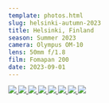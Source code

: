 ```yaml
---
template: photos.html
slug: helsinki-autumn-2023
title: Helsinki, Finland
season: Summer 2023
camera: Olympus OM-10
lens: 50mm f/1.8
film: Fomapan 200
date: 2023-09-01
---
```


<div class="image-grid">
  <a href="https://cdn.icyphox.sh/film2023/autumn/helsinki/001936000006.jpg">
    <img src="https://cdn.icyphox.sh/fit?url=http://files.garage.koti.lan/film2023/autumn/helsinki/001936000006.jpg&width=1000&height=1000" />
  </a>
  <a href="https://cdn.icyphox.sh/film2023/autumn/helsinki/001936000008.jpg">
    <img src="https://cdn.icyphox.sh/fit?url=http://files.garage.koti.lan/film2023/autumn/helsinki/001936000008.jpg&width=1000&height=1000" />
  </a>
  <a href="https://cdn.icyphox.sh/film2023/autumn/helsinki/001936000009.jpg">
    <img src="https://cdn.icyphox.sh/fit?url=http://files.garage.koti.lan/film2023/autumn/helsinki/001936000009.jpg&width=1000&height=1000" />
  </a>
  <a href="https://cdn.icyphox.sh/film2023/autumn/helsinki/001936000011.jpg">
    <img src="https://cdn.icyphox.sh/fit?url=http://files.garage.koti.lan/film2023/autumn/helsinki/001936000011.jpg&width=1000&height=1000" />
  </a>
  <a href="https://cdn.icyphox.sh/film2023/autumn/helsinki/001936000012.jpg">
    <img src="https://cdn.icyphox.sh/fit?url=http://files.garage.koti.lan/film2023/autumn/helsinki/001936000012.jpg&width=1000&height=1000" />
  </a>
  <a href="https://cdn.icyphox.sh/film2023/autumn/helsinki/001936000013.jpg">
    <img src="https://cdn.icyphox.sh/fit?url=http://files.garage.koti.lan/film2023/autumn/helsinki/001936000013.jpg&width=1000&height=1000" />
  </a>
  <a href="https://cdn.icyphox.sh/film2023/autumn/helsinki/001936000017.jpg">
    <img src="https://cdn.icyphox.sh/fit?url=http://files.garage.koti.lan/film2023/autumn/helsinki/001936000017.jpg&width=1000&height=1000" />
  </a>
  <a href="https://cdn.icyphox.sh/film2023/autumn/helsinki/001936000020.jpg">
    <img src="https://cdn.icyphox.sh/fit?url=http://files.garage.koti.lan/film2023/autumn/helsinki/001936000020.jpg&width=1000&height=1000" />
  </a>
</div>
